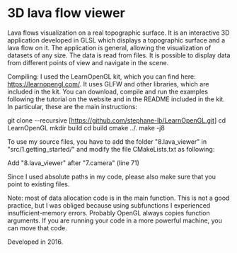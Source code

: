 # 3D lava flow viewer

Lava flows visualization on a real topographic surface. It is an interactive 3D application developed in GLSL which displays a topographic surface and a lava flow on it. The application is general, allowing the visualization of datasets of any size. The data is read from files. It is possible to display data from different points of view and navigate in the scene.

Compiling:
I used the LearnOpenGL kit, which you can find here: https://learnopengl.com/. It uses GLFW and other libraries, which are included in the kit. You can download, compile and run the examples following the tutorial on the website and in the README included in the kit. In particular, these are the main instructions:

  git clone --recursive [https://github.com/stephane-lb/LearnOpenGL.git]
  cd LearnOpenGL
  mkdir build
  cd build
  cmake ../.
  make -j8

To use my source files, you have to add the folder "8.lava_viewer" in "src/1.getting_started/" and modify the file CMakeLists.txt as following:

  Add "8.lava_viewer" after "7.camera" (line 71)

Since I used absolute paths in my code, please also make sure that you point to existing files.

Note: most of data allocation code is in the main function. This is not a good practice, but I was obliged because using subfunctions I experienced insufficient-memory errors. Probably OpenGL always copies function arguments. If you are running your code in a more powerful machine, you can move that code.

Developed in 2016.
